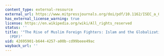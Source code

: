 ```yaml
---
content_type: external-resource
external_url: https://www.mitpressjournals.org/doi/pdf/10.1162/ISEC_a_00023
has_external_license_warning: true
license: https://en.wikipedia.org/wiki/All_rights_reserved
status: ''
title: '"The Rise of Muslim Foreign Fighters: Islam and the Globalization of Jihad."
  (PDF)'
uid: 42695901-b644-4257-a00b-cd99beee49ac
wayback_url: ''
---
```

